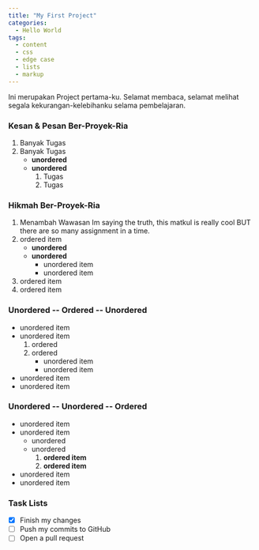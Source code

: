 ```yaml
---
title: "My First Project"
categories:
  - Hello World
tags:
  - content
  - css
  - edge case
  - lists
  - markup
---
```


Ini merupakan Project pertama-ku. Selamat membaca, selamat melihat segala kekurangan-kelebihanku selama pembelajaran.

### Kesan & Pesan Ber-Proyek-Ria

1. Banyak Tugas
2. Banyak Tugas
   * **unordered**
   * **unordered** 
     1. Tugas
     2. Tugas

### Hikmah Ber-Proyek-Ria

1. Menambah Wawasan
Im saying the truth, this matkul is really cool BUT there are so many assignment in a time.
2. ordered item 
   * **unordered**
   * **unordered** 
     * unordered item
     * unordered item
3. ordered item
4. ordered item

### Unordered -- Ordered -- Unordered

* unordered item
* unordered item 
  1. ordered
  2. ordered 
     * unordered item
     * unordered item
* unordered item
* unordered item

### Unordered -- Unordered -- Ordered

* unordered item
* unordered item 
  * unordered
  * unordered 
    1. **ordered item**
    2. **ordered item**
* unordered item
* unordered item

### Task Lists

- [x] Finish my changes
- [ ] Push my commits to GitHub
- [ ] Open a pull request